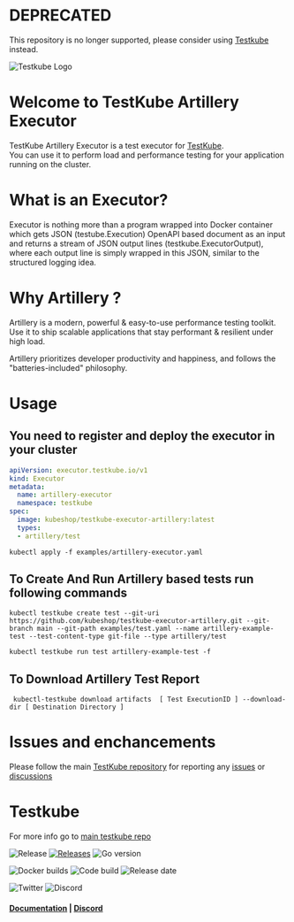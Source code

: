 # DEPRECATED

This repository is no longer supported, please consider using [Testkube](https://github.com/kubeshop/testkube) instead.

![Testkube Logo](https://raw.githubusercontent.com/kubeshop/testkube/main/assets/testkube-color-gray.png)

# Welcome to TestKube Artillery Executor

TestKube Artillery Executor is a test executor for [TestKube](https://testkube.io).  
You can use it to perform load and performance testing for your application running on the cluster.

# What is an Executor?

Executor is nothing more than a program wrapped into Docker container which gets JSON (testube.Execution) OpenAPI based document as an input and returns a stream of JSON output lines (testkube.ExecutorOutput), where each output line is simply wrapped in this JSON, similar to the structured logging idea. 

# Why Artillery ?

Artillery is a modern, powerful & easy-to-use performance testing toolkit. Use it to ship scalable applications that stay performant & resilient under high load.

Artillery prioritizes developer productivity and happiness, and follows the "batteries-included" philosophy.


# Usage

## You need to register and deploy the executor in your cluster

  ```yaml
  apiVersion: executor.testkube.io/v1
  kind: Executor
  metadata:
    name: artillery-executor
    namespace: testkube
  spec:
    image: kubeshop/testkube-executor-artillery:latest
    types:
    - artillery/test
  ```

  ```
  kubectl apply -f examples/artillery-executor.yaml
  ```
## To Create And Run Artillery based tests run following commands
```
kubectl testkube create test --git-uri https://github.com/kubeshop/testkube-executor-artillery.git --git-branch main --git-path examples/test.yaml --name artillery-example-test --test-content-type git-file --type artillery/test

```
```
kubectl testkube run test artillery-example-test -f
```
## To Download Artillery Test Report

```
 kubectl-testkube download artifacts  [ Test ExecutionID ] --download-dir [ Destination Directory ]
```


# Issues and enchancements 

Please follow the main [TestKube repository](https://github.com/kubeshop/testkube) for reporting any [issues](https://github.com/kubeshop/testkube/issues) or [discussions](https://github.com/kubeshop/testkube/discussions)


# Testkube 

For more info go to [main testkube repo](https://github.com/kubeshop/testkube)

![Release](https://img.shields.io/github/v/release/kubeshop/testkube) [![Releases](https://img.shields.io/github/downloads/kubeshop/testkube/total.svg)](https://github.com/kubeshop/testkube/tags?label=Downloads) ![Go version](https://img.shields.io/github/go-mod/go-version/kubeshop/testkube)

![Docker builds](https://img.shields.io/docker/automated/kubeshop/testkube-api-server) ![Code build](https://img.shields.io/github/workflow/status/kubeshop/testkube/Code%20build%20and%20checks) ![Release date](https://img.shields.io/github/release-date/kubeshop/testkube)

![Twitter](https://img.shields.io/twitter/follow/thekubeshop?style=social) ![Discord](https://img.shields.io/discord/884464549347074049)
 #### [Documentation](https://kubeshop.github.io/testkube) | [Discord](https://discord.gg/hfq44wtR6Q) 
